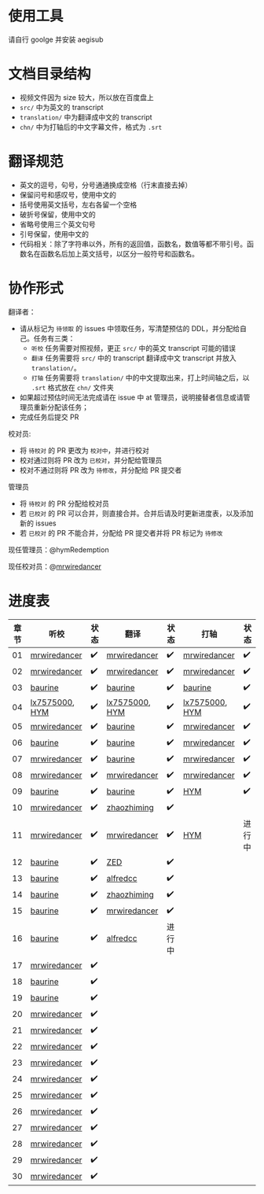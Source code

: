 # 使用工具
请自行 goolge 并安装 aegisub

# 文档目录结构

* 视频文件因为 size 较大，所以放在百度盘上
* `src/` 中为英文的 transcript 
* `translation/` 中为翻译成中文的 transcript
* `chn/` 中为打轴后的中文字幕文件，格式为 `.srt`


# 翻译规范
* 英文的逗号，句号，分号通通换成空格（行末直接去掉）
* 保留问号和感叹号，使用中文的
* 括号使用英文括号，左右各留一个空格
* 破折号保留，使用中文的
* 省略号使用三个英文句号
* 引号保留，使用中文的
* 代码相关：除了字符串以外，所有的返回值，函数名，数值等都不带引号。函数名在函数名后加上英文括号，以区分一般符号和函数名。

# 协作形式

翻译者：

* 请从标记为 `待领取` 的 issues 中领取任务，写清楚预估的 DDL，并分配给自己。任务有三类：
  * `听校` 任务需要对照视频，更正 `src/` 中的英文 transcript 可能的错误
  * `翻译` 任务需要将 `src/` 中的 transcript 翻译成中文 transcript 并放入 `translation/`。
  * `打轴` 任务需要将 `translation/` 中的中文提取出来，打上时间轴之后，以 `.srt` 格式放在 `chn/` 文件夹
* 如果超过预估时间无法完成请在 issue 中 at 管理员，说明接替者信息或请管理员重新分配该任务；
* 完成任务后提交 PR

校对员:
* 将 `待校对` 的 PR 更改为 `校对中`，并进行校对
* 校对通过则将 PR 改为 `已校对`，并分配给管理员
* 校对不通过则将 PR 改为 `待修改`，并分配给 PR 提交者

管理员
* 将 `待校对` 的 PR 分配给校对员
* 若 `已校对` 的 PR 可以合并，则直接合并。合并后请及时更新进度表，以及添加新的 issues
* 若 `已校对` 的 PR 不能合并，分配给 PR 提交者并将 PR 标记为 `待修改`


现任管理员：@hymRedemption

现任校对员：@[mrwiredancer](https://github.com/Mr-Wiredancer)

# 进度表
章节 | 听校| 状态 | 翻译| 状态 | 打轴 | 状态 
---- | ---- | ---- | ---- | --- | ---- | ---- 
01 |[mrwiredancer](https://github.com/Mr-Wiredancer) | ✔️ |[mrwiredancer](https://github.com/Mr-Wiredancer) | ✔️|[mrwiredancer](https://github.com/Mr-Wiredancer) | ✔️
02 |[mrwiredancer](https://github.com/Mr-Wiredancer) | ✔️ |[mrwiredancer](https://github.com/Mr-Wiredancer) | ✔️|[mrwiredancer](https://github.com/Mr-Wiredancer) | ✔️
03 |[baurine](https://github.com/baurine) | ✔️ |[baurine](https://github.com/baurine) | ✔️|[baurine](https://github.com/baurine) | ✔️
04 |[lx7575000](https://github.com/lx7575000), [HYM](https://github.com/hymRedemption) |✔️ |[lx7575000](https://github.com/lx7575000), [HYM](https://github.com/hymRedemption) | ✔️ |[lx7575000](https://github.com/lx7575000), [HYM](https://github.com/hymRedemption) | ✔️
05 | [mrwiredancer](https://github.com/Mr-Wiredancer)| ✔️ | [baurine](https://github.com/baurine) | ✔️ | [mrwiredancer](https://github.com/Mr-Wiredancer) | ✔️
06 | [baurine](https://github.com/baurine) |✔️ | [baurine](https://github.com/baurine) |✔️ | [mrwiredancer](https://github.com/Mr-Wiredancer) | ✔️
07 |[mrwiredancer](https://github.com/Mr-Wiredancer) |✔️ | [baurine](https://github.com/baurine) |✔️ | [mrwiredancer](https://github.com/Mr-Wiredancer) | ✔️
08 |[mrwiredancer](https://github.com/Mr-Wiredancer) |✔️ |[mrwiredancer](https://github.com/Mr-Wiredancer) | ✔️| [mrwiredancer](https://github.com/Mr-Wiredancer) |  ✔️ 
09 |[baurine](https://github.com/baurine)| ✔️ |[baurine](https://github.com/baurine) | ✔️ | [HYM](https://github.com/hymRedemption) | ✔️
10 |[mrwiredancer](https://github.com/Mr-Wiredancer) | ✔️ |[zhaozhiming](https://github.com/zhaozhiming) | ✔️
11 |[mrwiredancer](https://github.com/Mr-Wiredancer) |✔️ |[mrwiredancer](https://github.com/Mr-Wiredancer) | ✔️ | [HYM](https://github.com/hymRedemption) | 进行中
12 |[baurine](https://github.com/baurine) |✔️ | [ZED](https://github.com/zedzhang)| ✔️ | 
13 |[baurine](https://github.com/baurine) |✔️ |[alfredcc](https://github.com/alfredcc) | ✔️ 
14 |[baurine](https://github.com/baurine) |✔️ |[zhaozhiming](https://github.com/zhaozhiming) | ✔️
15 |[baurine](https://github.com/baurine)|✔️ |[mrwiredancer](https://github.com/Mr-Wiredancer) |✔️ |
16 |[baurine](https://github.com/baurine)|✔️ |[alfredcc](https://github.com/alfredcc) |进行中 | | 
17 |[mrwiredancer](https://github.com/Mr-Wiredancer)|✔️
18 |[baurine](https://github.com/baurine)|✔️
19 |[baurine](https://github.com/baurine)|✔️
20 |[mrwiredancer](https://github.com/Mr-Wiredancer) | ✔️
21 |[mrwiredancer](https://github.com/Mr-Wiredancer) | ✔️
22 | [mrwiredancer](https://github.com/Mr-Wiredancer) | ✔️
23 | [mrwiredancer](https://github.com/Mr-Wiredancer) | ✔️
24 | [mrwiredancer](https://github.com/Mr-Wiredancer) | ✔️
25 | [mrwiredancer](https://github.com/Mr-Wiredancer) | ✔️
26 |  [mrwiredancer](https://github.com/Mr-Wiredancer) | ✔️
27 | [mrwiredancer](https://github.com/Mr-Wiredancer) | ✔️
28 |[mrwiredancer](https://github.com/Mr-Wiredancer) | ✔️
29 |[mrwiredancer](https://github.com/Mr-Wiredancer) | ✔️
30 | [mrwiredancer](https://github.com/Mr-Wiredancer) | ✔️
